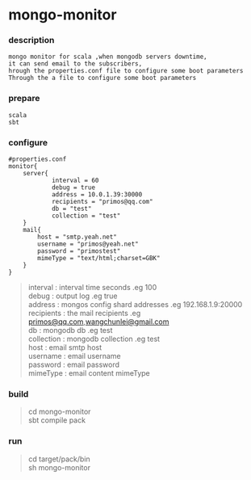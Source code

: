 mongo-monitor
=============

### description
    mongo monitor for scala ,when mongodb servers downtime,
    it can send email to the subscribers,
    hrough the properties.conf file to configure some boot parameters
    Through the a file to configure some boot parameters

### prepare
    scala
    sbt

### configure
    #properties.conf
    monitor{
        server{
                interval = 60
                debug = true
                address = 10.0.1.39:30000
                recipients = "primos@qq.com"
                db = "test"
                collection = "test"
        }
        mail{
            host = "smtp.yeah.net"
            username = "primos@yeah.net"
            password = "primostest"
            mimeType = "text/html;charset=GBK"
        }
    }
> interval : interval time seconds .eg 100<br />
  debug : output log .eg true<br />
  address : mongos config shard addresses .eg 192.168.1.9:20000<br />
  recipients : the mail recipients .eg primos@qq.com,wangchunlei@gmail.com<br />
  db : mongodb db .eg test<br />
  collection : mongodb collection .eg test<br />
  host : email smtp host<br />
  username : email username<br />
  password : email password<br />
  mimeType : email content mimeType<br />



### build
> cd mongo-monitor<br />
  sbt compile pack

### run
> cd target/pack/bin<br />
  sh mongo-monitor
